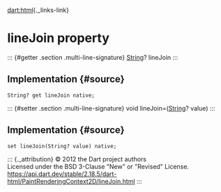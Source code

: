 [dart:html](../../dart-html/dart-html-library){._links-link}

lineJoin property
=================

::: {#getter .section .multi-line-signature}
[String](../../dart-core/string-class)? lineJoin
:::

Implementation {#source}
--------------

``` {.language-dart data-language="dart"}
String? get lineJoin native;
```

::: {#setter .section .multi-line-signature}
void lineJoin=([String](../../dart-core/string-class)? value)
:::

Implementation {#source}
--------------

``` {.language-dart data-language="dart"}
set lineJoin(String? value) native;
```

::: {._attribution}
© 2012 the Dart project authors\
Licensed under the BSD 3-Clause \"New\" or \"Revised\" License.\
<https://api.dart.dev/stable/2.18.5/dart-html/PaintRenderingContext2D/lineJoin.html>
:::
